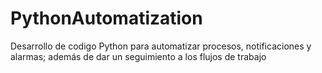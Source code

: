 # PythonAutomatization
Desarrollo de codigo Python para automatizar procesos, notificaciones y alarmas; además de dar un seguimiento a los flujos de trabajo
